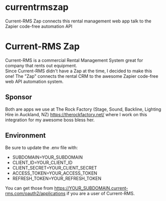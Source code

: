 # currentrmszap
Current-RMS Zap connects this rental management web app talk to the Zapier code-free automation API

# Current-RMS Zap

Current-RMS is a commercial Rental Management System great for company that rents out equipment.  
Since Current-RMS didn't have a Zap at the time, I decided to make this one!
The "Zap" connects the rental CRM to the awesome Zapier code-free web API automation system.

## Sponsor
Both are apps we use at The Rock Factory (Stage, Sound, Backline, Lighting Hire in Auckland, NZ) https://therockfactory.net/ where I work on this integration for my awesome boss bless her. 


## Environment
Be sure to update the .env file with:

- SUBDOMAIN=YOUR_SUBDOMAIN
- CLIENT_ID=YOUR_CLIENT_ID
- CLIENT_SECRET=YOUR_CLIENT_SECRET
- ACCESS_TOKEN=YOUR_ACCESS_TOKEN
- REFRESH_TOKEN=YOUR_REFRESH_TOKEN

You can get those from https://YOUR_SUBDOMAIN.current-rms.com/oauth2/applications if you are a user of Current-RMS.
